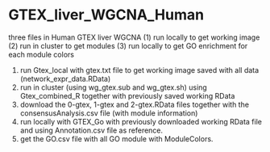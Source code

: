 # GTEX_liver_WGCNA_Human


three files in Human GTEX liver WGCNA
(1)  run locally to get working image
(2)  run in cluster to get modules
(3)  run locally to get GO enrichment for each module colors  



1. run Gtex_local with gtex.txt file to get working image saved with all data (network_expr_data.RData)
2. run in cluster (using wg_gtex.sub and wg_gtex.sh)  using Gtex_combined_R together with previously saved working RData
3. download the 0-gtex, 1-gtex and 2-gtex.RData files together with the consensusAnalysis.csv file (with module information)
4. run locally with GTEX_Go with previously downloaded working RData file and using Annotation.csv file as reference.
5. get the GO.csv file with all GO module with ModuleColors.
